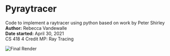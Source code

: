 # Pyraytracer
Code to implement a raytracer using python based on work by Peter Shirley
<br>**Author:** Rebecca Vandewalle
<br>**Date started:** April 30, 2021
<br>CS 418 4 Credit MP: Ray Tracing

<img src="12_final_scene_spp_2_md_5.jpeg" alt="Final Render">